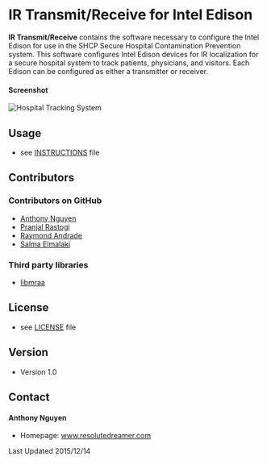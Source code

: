 IR Transmit/Receive for Intel Edison
======
**IR Transmit/Receive** contains the software necessary to configure the Intel Edison for use in the SHCP Secure Hospital Contamination Prevention system. This software configures Intel Edison devices for IR localization for a secure hospital system to track patients, physicians, and visitors. Each Edison can be configured as either a transmitter or receiver.

#### Screenshot
![Hospital Tracking System](/assets/ss1.png)

## Usage
* see [INSTRUCTIONS](https://github.com/resolutedreamer/IR-Transmit-Receive/blob/master/INSTRUCTIONS.md) file

## Contributors

### Contributors on GitHub
* [Anthony Nguyen](https://github.com/resolutedreamer)
* [Pranjal Rastogi]()
* [Raymond Andrade]()
* [Salma Elmalaki]()

### Third party libraries
*  [libmraa](https://github.com/intel-iot-devkit/mraa)

## License 
* see [LICENSE](https://github.com/username/sw-name/blob/master/LICENSE.md) file

## Version 
* Version 1.0

## Contact
#### Anthony Nguyen
* Homepage: www.resolutedreamer.com

Last Updated 2015/12/14